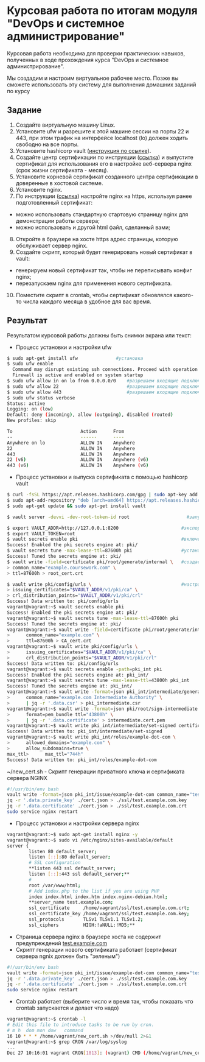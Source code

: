 # Курсовая работа по итогам модуля "DevOps и системное администрирование"

Курсовая работа необходима для проверки практических навыков, полученных в ходе прохождения курса "DevOps и системное администрирование".

Мы создадим и настроим виртуальное рабочее место. Позже вы сможете использовать эту систему для выполнения домашних заданий по курсу

## Задание

1. Создайте виртуальную машину Linux.
2. Установите ufw и разрешите к этой машине сессии на порты 22 и 443, при этом трафик на интерфейсе localhost (lo) должен ходить свободно на все порты.
3. Установите hashicorp vault ([инструкция по ссылке](https://learn.hashicorp.com/tutorials/vault/getting-started-install?in=vault/getting-started#install-vault)).
4. Cоздайте центр сертификации по инструкции ([ссылка](https://learn.hashicorp.com/tutorials/vault/pki-engine?in=vault/secrets-management)) и выпустите сертификат для использования его в настройке веб-сервера nginx (срок жизни сертификата - месяц).
5. Установите корневой сертификат созданного центра сертификации в доверенные в хостовой системе.
6. Установите nginx.
7. По инструкции ([ссылка](https://nginx.org/en/docs/http/configuring_https_servers.html)) настройте nginx на https, используя ранее подготовленный сертификат:
  - можно использовать стандартную стартовую страницу nginx для демонстрации работы сервера;
  - можно использовать и другой html файл, сделанный вами;
8. Откройте в браузере на хосте https адрес страницы, которую обслуживает сервер nginx.
9. Создайте скрипт, который будет генерировать новый сертификат в vault:
  - генерируем новый сертификат так, чтобы не переписывать конфиг nginx;
  - перезапускаем nginx для применения нового сертификата.
10. Поместите скрипт в crontab, чтобы сертификат обновлялся какого-то числа каждого месяца в удобное для вас время.

## Результат

Результатом курсовой работы должны быть снимки экрана или текст:

- Процесс установки и настройки ufw
```bash
$ sudo apt-get install ufw              #установка
$ sudo ufw enable
  Command may disrupt existing ssh connections. Proceed with operation (y|n)? y
  Firewall is active and enabled on system startup
$ sudo ufw allow in on lo from 0.0.0.0/0    #разрешаем входящие подключения на localhost
$ sudo ufw allow 22                         #разрешаем входящие подключения по любому порту 22
$ sudo ufw allow 443                        #разрешаем входящие подключения по любому порту 443
$ sudo ufw status verbose
Status: active
Logging: on (low)
Default: deny (incoming), allow (outgoing), disabled (routed)
New profiles: skip

To                         Action      From
--                         ------      ----
Anywhere on lo             ALLOW IN    Anywhere                  
22                         ALLOW IN    Anywhere                  
443                        ALLOW IN    Anywhere                  
22 (v6)                    ALLOW IN    Anywhere (v6)             
443 (v6)                   ALLOW IN    Anywhere (v6) 
```
- Процесс установки и выпуска сертификата с помощью hashicorp vault
```bash
$ curl -fsSL https://apt.releases.hashicorp.com/gpg | sudo apt-key add -                                  #устанавливаем hashicorp vault
$ sudo apt-add-repository "deb [arch=amd64] https://apt.releases.hashicorp.com $(lsb_release -cs) main"
$ sudo apt-get update && sudo apt-get install vault

$ vault server -devvi -dev-root-token-id root                     #запускаем сервер vault в отдельной сессии

$ export VAULT_ADDR=http://127.0.0.1:8200                       #экспортируем переменные сред для адреса севрера хранилища и для проверки подлинности
$ export VAULT_TOKEN=root
$ vault secrets enable pki                                      #включем механизм pki
Success! Enabled the pki secrets engine at: pki/
$ vault secrets tune -max-lease-ttl=87600h pki                  #устаналиваем максимальное время выдачи сертификатов месяц
Success! Tuned the secrets engine at: pki/
$ vault write -field=certificate pki/root/generate/internal \   #создаем корневой сертификат, сохраняем как root_cert.crt
> common_name="example.coursework.com" \
> ttl=87600h > root_cert.crt

$ vault write pki/config/urls \                                 #настраиваем URL-адреса центра сертификации и CRL
> issuing_certificates="$VAULT_ADDR/v1/pki/ca" \
> crl_distribution_points="$VAULT_ADDR/v1/pki/crl"
Success! Data written to: pki/config/urls
vagrant@vagrant:~$ vault secrets enable pki
Success! Enabled the pki secrets engine at: pki/
vagrant@vagrant:~$ vault secrets tune -max-lease-ttl=87600h pki
Success! Tuned the secrets engine at: pki/
vagrant@vagrant:~$ vault write -field=certificate pki/root/generate/internal \
>      common_name="example.com" \
>      ttl=87600h > CA_cert.crt
vagrant@vagrant:~$ vault write pki/config/urls \
>      issuing_certificates="$VAULT_ADDR/v1/pki/ca" \
>      crl_distribution_points="$VAULT_ADDR/v1/pki/crl"
Success! Data written to: pki/config/urls
vagrant@vagrant:~$ vault secrets enable -path=pki_int pki
Success! Enabled the pki secrets engine at: pki_int/
vagrant@vagrant:~$ vault secrets tune -max-lease-ttl=43800h pki_int
Success! Tuned the secrets engine at: pki_int/
vagrant@vagrant:~$ vault write -format=json pki_int/intermediate/generate/internal \
>      common_name="example.com Intermediate Authority" \
>      | jq -r '.data.csr' > pki_intermediate.csr
vagrant@vagrant:~$ vault write -format=json pki/root/sign-intermediate csr=@pki_intermediate.csr \
>      format=pem_bundle ttl="43800h" \
>      | jq -r '.data.certificate' > intermediate.cert.pem
vagrant@vagrant:~$ vault write pki_int/intermediate/set-signed certificate=@intermediate.cert.pem
Success! Data written to: pki_int/intermediate/set-signed
vagrant@vagrant:~$ vault write pki_int/roles/example-dot-com \
>      allowed_domains="example.com" \
>      allow_subdomains=true \
max_ttl>      max_ttl="744h"
Success! Data written to: pki_int/roles/example-dot-com
```
~/new_cert.sh - Скрипт генерации приватного ключа и сертификата сервера NGINX
```bash
#!/usr/bin/env bash
vault write -format=json pki_int/issue/example-dot-com common_name="test.example.com" ttl="744h" > cert.json
jq -r '.data.private_key' ./cert.json > ./ssl/test.example.com.key
jq -r '.data.certificate' ./cert.json > ./ssl/test.example.com.crt
sudo service nginx restart
```
- Процесс установки и настройки сервера nginx
```bash
vagrant@vagrant:~$ sudo apt-get install nginx -y
vagrant@vagrant:~$ sudo vi /etc/nginx/sites-available/default
server {
        listen 80 default_server;
        listen [::]:80 default_server;
        # SSL configuration
        **listen 443 ssl default_server;
        listen [::]:443 ssl default_server;**
        #
        root /var/www/html;
        # Add index.php to the list if you are using PHP
        index index.html index.htm index.nginx-debian.html;
        **server_name test.example.com;
        ssl_certificate     /home/vagrant/ssl/test.example.com.crt;
        ssl_certificate_key /home/vagrant/ssl/test.example.com.key;
        ssl_protocols       TLSv1 TLSv1.1 TLSv1.2;
        ssl_ciphers         HIGH:!aNULL:!MD5;**
```
- Страница сервера nginx в браузере хоста не содержит предупреждений 
[test.example.com](https://disk.yandex.ru/i/I1KS412vOz57Cw)
- Скрипт генерации нового сертификата работает (сертификат сервера ngnix должен быть "зеленым")
```bash
#!/usr/bin/env bash
vault write -format=json pki_int/issue/example-dot-com common_name="test.example.com" ttl="744h" > cert.json
jq -r '.data.private_key' ./cert.json > ./ssl/test.example.com.key
jq -r '.data.certificate' ./cert.json > ./ssl/test.example.com.crt
sudo service nginx restart
```
- Crontab работает (выберите число и время так, чтобы показать что crontab запускается и делает что надо)
```bash
vagrant@vagrant:~$ crontab -l
# Edit this file to introduce tasks to be run by cron.
# m h  dom mon dow   command
16 10 * * * /home/vagrant/new_cert.sh >/dev/null 2>&1
vagrant@vagrant:~$ grep CRON /var/log/syslog
...
Dec 27 10:16:01 vagrant CRON[1813]: (vagrant) CMD (/home/vagrant/new_cert.sh >/dev/null 2>&1)
```
